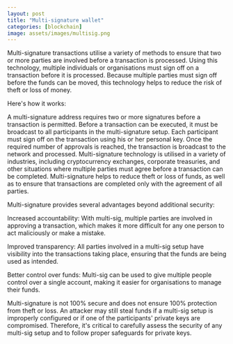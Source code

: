 ```yaml
---
layout: post
title: "Multi-signature wallet"
categories: [blockchain]
image: assets/images/multisig.png
---
```


Multi-signature transactions utilise a variety of methods to ensure that two or more parties are involved before a transaction is processed. Using this technology, multiple individuals or organisations must sign off on a transaction before it is processed. Because multiple parties must sign off before the funds can be moved, this technology helps to reduce the risk of theft or loss of money.

Here's how it works:

A multi-signature address requires two or more signatures before a transaction is permitted.  Before a transaction can be executed, it must be broadcast to all participants in the multi-signature setup. Each participant must sign off on the transaction using his or her personal key. Once the required number of approvals is reached, the transaction is broadcast to the network and processed. Multi-signature technology is utilised in a variety of industries, including cryptocurrency exchanges, corporate treasuries, and other situations where multiple parties must agree before a transaction can be completed.  Multi-signature helps to reduce theft or loss of funds, as well as to ensure that transactions are completed only with the agreement of all parties.

Multi-signature provides several advantages beyond additional security:

Increased accountability: With multi-sig, multiple parties are involved in approving a transaction, which makes it more difficult for any one person to act maliciously or make a mistake.

Improved transparency: All parties involved in a multi-sig setup have visibility into the transactions taking place, ensuring that the funds are being used as intended.

Better control over funds: Multi-sig can be used to give multiple people control over a single account, making it easier for organisations to manage their funds.

Multi-signature is not 100% secure and does not ensure 100% protection from theft or loss. An attacker may still steal funds if a multi-sig setup is improperly configured or if one of the participants' private keys are compromised. Therefore, it's critical to carefully assess the security of any multi-sig setup and to follow proper safeguards for private keys.
